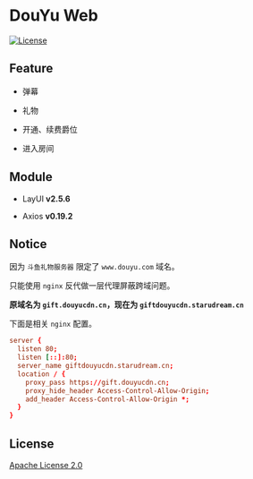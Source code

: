 # DouYu Web

[![License](https://img.shields.io/badge/license-Apache%20License%202.0-blue)](./LICENSE)

## Feature

- 弹幕

- 礼物

- 开通、续费爵位

- 进入房间

## Module

- LayUI **v2.5.6**

- Axios **v0.19.2**

## Notice

因为 `斗鱼礼物服务器` 限定了 `www.douyu.com` 域名。

只能使用 `nginx` 反代做一层代理屏蔽跨域问题。

**原域名为 `gift.douyucdn.cn`，现在为 `giftdouyucdn.starudream.cn`**

下面是相关 `nginx` 配置。

```conf
server {
  listen 80;
  listen [::]:80;
  server_name giftdouyucdn.starudream.cn;
  location / {
    proxy_pass https://gift.douyucdn.cn;
    proxy_hide_header Access-Control-Allow-Origin;
    add_header Access-Control-Allow-Origin *;
  }
}
```

## License

[Apache License 2.0](./LICENSE)
